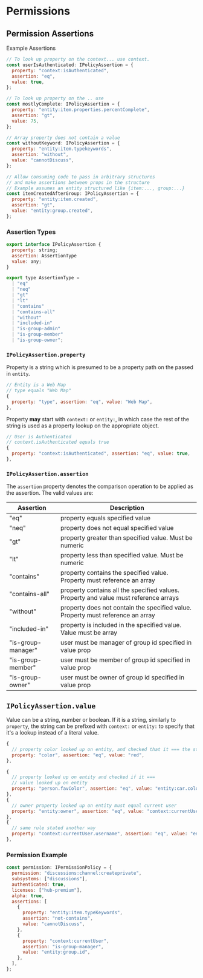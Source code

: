 # Permissions

## Permission Assertions

Example Assertions

```js
// To look up property on the context... use context.
const userIsAuthenticated: IPolicyAssertion = {
  property: "context:isAuthenticated",
  assertion: "eq",
  value: true,
};

// To look up property on the .. use
const mostlyComplete: IPolicyAssertion = {
  property: "entity:item.properties.percentComplete",
  assertion: "gt",
  value: 75,
};

// Array property does not contain a value
const withoutKeyword: IPolicyAssertion = {
  property: "entity:item.typekeywords",
  assertion: "without",
  value: "cannotDiscuss",
};

// Allow consuming code to pass in arbitrary structures
// and make assertions between props in the structure
// Example assumes an entity structured like {item:..., group:...}
const itemCreatedAfterGroup: IPolicyAssertion = {
  property: "entity:item.created",
  assertion: "gt",
  value: "entity:group.created",
};
```

### Assertion Types

```js
export interface IPolicyAssertion {
  property: string;
  assertion: AssertionType
  value: any;
}

export type AssertionType =
  | "eq"
  | "neq"
  | "gt"
  | "lt"
  | "contains"
  | "contains-all"
  | "without"
  | "included-in"
  | "is-group-admin"
  | "is-group-member"
  | "is-group-owner";

```

### `IPolicyAssertion.property`

Property is a string which is presumed to be a property path on the passed in `entity`.

```js
// Entity is a Web Map
// type equals "Web Map"
{
  property: "type", assertion: "eq", value: "Web Map",
},
```

Property **may** start with `context:` or `entity:`, in which case the rest of the string is used as a property lookup on the appropriate object.

```js
// User is Authenticated
// context.isAuthenticated equals true
{
  property: "context:isAuthenticated", assertion: "eq", value: true,
},
```

### `IPolicyAssertion.assertion`

The `assertion` property denotes the comparison operation to be applied as the assertion. The valid values are:

| Assertion          | Description                                                                          |
| ------------------ | ------------------------------------------------------------------------------------ |
| "eq"               | property equals specified value                                                      |
| "neq"              | property does not equal specified value                                              |
| "gt"               | property greater than specified value. Must be numeric                               |
| "lt"               | property less than specified value. Must be numeric                                  |
| "contains"         | property contains the specified value. Property must reference an array              |
| "contains-all"     | property contains all the specified values. Property and value must reference arrays |
| "without"          | property does not contain the specified value. Property must reference an array      |
| "included-in"      | property is included in the specified value. Value must be array                     |
| "is-group-manager" | user must be manager of group id specified in value prop                             |
| "is-group-member"  | user must be member of group id specified in value prop                              |
| "is-group-owner"   | user must be owner of group id specified in value prop                               |

## `IPolicyAssertion.value`

Value can be a string, number or boolean. If it is a string, similarly to `property`, the string can be prefixed with `context:` or `entity:` to specify that it's a lookup instead of a literal value.

```js
{
  // property color looked up on entity, and checked that it === the string "red"
  property: "color", assertion: "eq", value: "red",
},

{
  // property looked up on entity and checked if it ===
  // value looked up on entity
  property: "person.favColor", assertion: "eq", value: "entity:car.color",
},
{
  // owner property looked up on entity must equal current user
  property: "entity:owner", assertion: "eq", value: "context:currentUser.username",
},
{
  // same rule stated another way
  property: "context:currentUser.username", assertion: "eq", value: "entity:owner",
},
```

### Permission Example

```js
const permission: IPermissionPolicy = {
  permission: "discussions:channel:createprivate",
  subsystems: ["discussions"],
  authenticated: true,
  licenses: ["hub-premium"],
  alpha: true,
  assertions: [
    {
      property: "entity:item.typeKeywords",
      assertion: "not-contains",
      value: "cannotDiscuss",
    },
    {
      property: "context:currentUser",
      assertion: "is-group-manager",
      value: "entity:group.id",
    },
  ],
};
```
